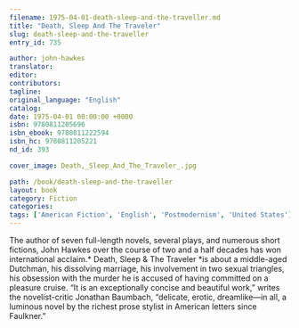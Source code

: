 ```yaml
---
filename: 1975-04-01-death-sleep-and-the-traveller.md
title: "Death, Sleep And The Traveler"
slug: death-sleep-and-the-traveller
entry_id: 735

author: john-hawkes
translator: 
editor: 
contributors: 
tagline: 
original_language: "English"
catalog: 
date: 1975-04-01 00:00:00 +0000 
isbn: 9780811205696
isbn_ebook: 9780811222594
isbn_hc: 9780811205221
nd_id: 393

cover_image: Death,_Sleep_And_The_Traveler_.jpg

path: /book/death-sleep-and-the-traveller
layout: book
category: Fiction
categories: 
tags: ['American Fiction', 'English', 'Postmodernism', 'United States']
---
```

The author of seven full-length novels, several plays, and numerous short fictions, John Hawkes over the course of two and a half decades has won international acclaim.* Death, Sleep & The Traveler *is about a middle-aged Dutchman, his dissolving marriage, his involvement in two sexual triangles, his obsession with the murder he is accused of having committed on a pleasure cruise. “It is an exceptionally concise and beautiful work,” writes the novelist-critic Jonathan Baumbach, “delicate, erotic, dreamlike—in all, a luminous novel by the richest prose stylist in American letters since Faulkner.”





